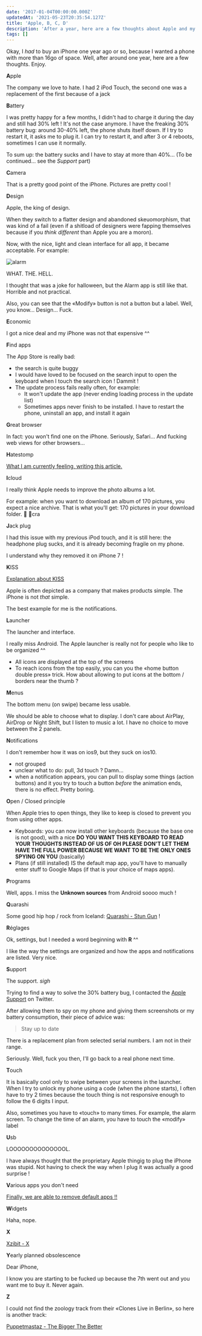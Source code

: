```yaml
---
date: '2017-01-04T00:00:00.000Z'
updatedAt: '2021-05-23T20:35:54.127Z'
title: 'Apple, B, C, D'
description: 'After a year, here are a few thoughts about Apple and my iPhone.'
tags: []
---
```

Okay, I *had* to buy an iPhone one year ago or so, because I wanted a phone with more than 16go of space. Well, after around one year, here are a few thoughts. Enjoy.

**A**pple

The company we love to hate. I had 2 iPod Touch, the second one was a replacement of the first because of a jack 

**B**attery

I was pretty happy for a few months, I didn't had to charge it during the day and still had 30% left ! It's not the case anymore. I have the freaking 30% battery bug: around 30-40% left, the phone shuts itself down. If I try to restart it, it asks me to plug it. I can try to restart it, and after 3 or 4 reboots, sometimes I can use it normally.

To sum up: the battery sucks and I have to stay at more than 40%... (To be continued... see the *Support* part)

**C**amera

That is a pretty good point of the iPhone. Pictures are pretty cool !

**D**esign

Apple, the king of design.

When they switch to a flatter design and abandoned skeuomorphism, that was kind of a fail (even if a shitload of designers were fapping themselves because if you *think different* than Apple you are a moron).

Now, with the nice, light and clean interface for all app, it became acceptable. For example:

![alarm](/contentful/8OKyvxdPfJhslXJbDP4TZ/bafadde8d8fef574c3df43517da63e23/alarm.png)

WHAT. THE. HELL.

I thought that was a joke for halloween, but the Alarm app is still like that. Horrible and not practical.

Also, you can see that the «Modify» button is not a button but a label. Well, you know... Design... Fuck.

**E**conomic

I got a nice deal and my iPhone was not that expensive ^^

**F**ind apps

The App Store is really bad:

- the search is quite buggy
- I would have loved to be focused on the search input to open the keyboard when I touch the search icon ! Dammit !
- The update process fails really often, for example:
  - It won't update the app (never ending loading process in the update list)
  - Sometimes apps never finish to be installed. I have to restart the phone, uninstall an app, and install it again

**G**reat browser

In fact: you won't find one on the iPhone. Seriously, Safari... And fucking web views for other browsers...

**H**atestomp

[What I am currently feeling, writing this article.](https://genocidesuperstars.bandcamp.com/track/hatestomp)

**I**cloud

I really think Apple needs to improve the photo albums a lot.

For example: when you want to download an album of 170 pictures, you expect a nice archive. That is what you'll get: 170 pictures in your download folder. :clap: :clap:cra

**J**ack plug

I had this issue with my previous iPod touch, and it is still here: the headphone plug sucks, and it is already becoming fragile on my phone.

I understand why they removed it on iPhone 7 !

**K**ISS

[Explanation about KISS](https://en.wikipedia.org/wiki/KISS_principle)

Apple is often depicted as a company that makes products simple. The iPhone is not *that* simple.

The best example for me is the notifications.

**L**auncher

The launcher and interface.

I really miss Android. The Apple launcher is really not for people who like to be organized ^^

- All icons are displayed at the top of the screens
- To reach icons from the top easily, you can you the «home button double press» trick. How about allowing to put icons at the bottom / borders near the thumb ?

**M**enus

The bottom menu (on swipe) became less usable.

We should be able to choose what to display. I don't care about AirPlay, AirDrop or Night Shift, but I listen to music a lot. I have no choice to move between the 2 panels.

**N**otifications

I don't remember how it was on ios9, but they suck on ios10.

- not grouped
- unclear what to do: pull, 3d touch ? Damn...
- when a notification appears, you can pull to display some things (action buttons) and it you try to touch a button *before* the animation ends, there is no effect. Pretty boring.

**O**pen / Closed principle

When Apple tries to open things, they like to keep is closed to prevent you from using other apps.

- Keyboards: you can now install other keyboards (because the base one is not good), with a nice **DO YOU WANT THIS KEYBOARD TO READ YOUR THOUGHTS INSTEAD OF US OF OH PLEASE DON'T LET THEM HAVE THE FULL POWER BECAUSE WE WANT TO BE THE ONLY ONES SPYING ON YOU** (basically)
- Plans (if still installed) IS the default map app, you'll have to manually enter stuff to Google Maps (if that is your choice of maps apps).

**P**rograms

Well, apps. I miss the **Unknown sources** from Android soooo much !

**Q**uarashi

Some good hip hop / rock from Iceland: [Quarashi - Stun Gun](https://www.youtube.com/watch?v=5VNCWIqXYiw) !

**R**églages

Ok, settings, but I needed a word beginning with **R** ^^

I like the way the settings are organized and how the apps and notifications are listed. Very nice.

**S**upport

The support. *sigh*

Trying to find a way to solve the 30% battery bug, I contacted the [Apple Support](https://twitter.com/AppleSupport) on Twitter.

After allowing them to spy on my phone and giving them screenshots or my battery consumption, their piece of advice was:

> Stay up to date

There is a replacement plan from selected serial numbers. I am not in their range.

Seriously. Well, fuck you then, I'll go back to a real phone next time.

**T**ouch

It is basically cool only to swipe between your screens in the launcher. When I try to unlock my phone using a code (when the phone starts), I often have to try 2 times because the touch thing is not responsive enough to follow the 6 digits I input.

Also, sometimes you have to «touch» to many times. For example, the alarm screen. To change the time of an alarm, you have to touch the «modify» label 

**U**sb

LOOOOOOOOOOOOOOL.

I have always thought that the proprietary Apple thingig to plug the iPhone was stupid. Not having to check the way when I plug it was actually a good surprise !

**V**arious apps you don't need

[Finally, we are able to remove default apps !!](https://support.apple.com/en-us/HT204221)

**W**idgets

Haha, nope.

**X**

[Xzibit - X](https://www.youtube.com/watch?v=H91kWpUNiwU)

**Y**early planned obsolescence

Dear iPhone,

I know you are starting to be fucked up because the 7th went out and you want me to buy it. Never again.

**Z**

I could not find the zoology track from their «Clones Live in Berlin», so here is another track:

[Puppetmastaz - The Bigger The Better](https://www.youtube.com/watch?v=HHxNu-o3sHk)
